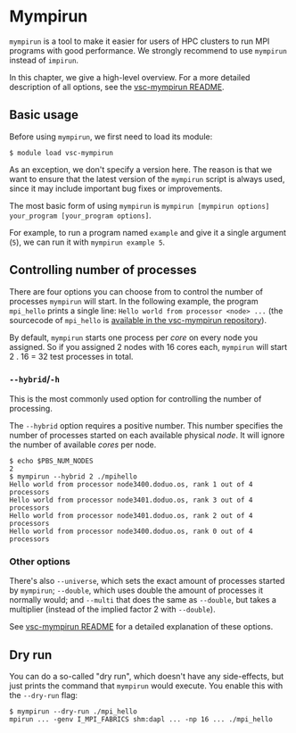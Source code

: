 # Mympirun

`mympirun` is a tool to make it easier for users of HPC clusters to run
MPI programs with good performance. We strongly recommend to use
`mympirun` instead of `impirun`.

In this chapter, we give a high-level overview. For a more detailed
description of all options, see the [vsc-mympirun
README](https://github.com/hpcugent/vsc-mympirun/blob/master/README.md).

## Basic usage

Before using `mympirun`, we first need to load its module:

```
$ module load vsc-mympirun
```

As an exception, we don't specify a version here. The reason is that we
want to ensure that the latest version of the `mympirun` script is
always used, since it may include important bug fixes or improvements.

The most basic form of using `mympirun` is
`mympirun [mympirun options] your_program [your_program options]`.

For example, to run a program named `example` and give it a single
argument (`5`), we can run it with `mympirun example 5`.

## Controlling number of processes

There are four options you can choose from to control the number of
processes `mympirun` will start. In the following example, the program
`mpi_hello` prints a single line:
`Hello world from processor <node> ...` (the sourcecode of `mpi_hello`
is [available in the vsc-mympirun
repository](https://github.com/hpcugent/vsc-mympirun/blob/master/testscripts/mpi_helloworld.c)).

By default, `mympirun` starts one process per *core* on every node you
assigned. So if you assigned 2 nodes with 16 cores each, `mympirun` will
start 2 . 16 = 32 test processes in total.

### `--hybrid`/`-h`

This is the most commonly used option for controlling the number of
processing.

The `--hybrid` option requires a positive number. This number specifies
the number of processes started on each available physical *node*. It
will ignore the number of available *cores* per node.

```
$ echo $PBS_NUM_NODES
2
$ mympirun --hybrid 2 ./mpihello
Hello world from processor node3400.doduo.os, rank 1 out of 4 processors 
Hello world from processor node3401.doduo.os, rank 3 out of 4 processors 
Hello world from processor node3401.doduo.os, rank 2 out of 4 processors 
Hello world from processor node3400.doduo.os, rank 0 out of 4 processors
```

### Other options

There's also `--universe`, which sets the exact amount of processes
started by `mympirun`; `--double`, which uses double the amount of
processes it normally would; and `--multi` that does the same as
`--double`, but takes a multiplier (instead of the implied factor 2 with
`--double`).

See [vsc-mympirun
README](https://github.com/hpcugent/vsc-mympirun/blob/master/README.md)
for a detailed explanation of these options.

## Dry run

You can do a so-called "dry run", which doesn't have any side-effects,
but just prints the command that `mympirun` would execute. You enable
this with the `--dry-run` flag:

```
$ mympirun --dry-run ./mpi_hello
mpirun ... -genv I_MPI_FABRICS shm:dapl ... -np 16 ... ./mpi_hello
```

